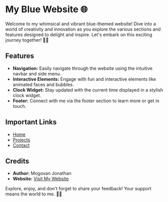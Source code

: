 # My Blue Website 🌐

Welcome to my whimsical and vibrant blue-themed website! Dive into a world of creativity and innovation as you explore the various sections and features designed to delight and inspire. Let's embark on this exciting journey together! 🚀💙

## Features
- **Navigation:** Easily navigate through the website using the intuitive navbar and side menu.
- **Interactive Elements:** Engage with fun and interactive elements like animated faces and bubbles.
- **Clock Widget:** Stay updated with the current time displayed in a stylish clock widget.
- **Footer:** Connect with me via the footer section to learn more or get in touch.

## Important Links
- [Home](index.html)
- [Projects](projects.html)
- [Contact](contact.html)

## Credits
- **Author:** Mogovan Jonathan
- **Website:** [Visit My Website](https://jonathanmogovan.netlify.app/)

Explore, enjoy, and don't forget to share your feedback! Your support means the world to me. 🌟✨

